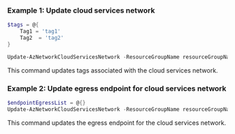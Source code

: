 ### Example 1: Update cloud services network
```powershell
$tags = @{
    Tag1 = 'tag1'
    Tag2  = 'tag2'
}

Update-AzNetworkCloudServicesNetwork -ResourceGroupName resourceGroupName -CloudServicesNetworkName cloudNetworkServicesName -Tag $tags
```

This command updates tags associated with the cloud services network.

### Example 2: Update egress endpoint for cloud services network
```powershell
$endpointEgressList = @{}
Update-AzNetworkCloudServicesNetwork -ResourceGroupName resourceGroupName -CloudServicesNetworkName cloudNetworkServicesName -AdditionalEgressEndpoint $endpointEgressList -EnableDefaultEgressEndpoint false
```

This command updates the egress endpoint for the cloud services network.
